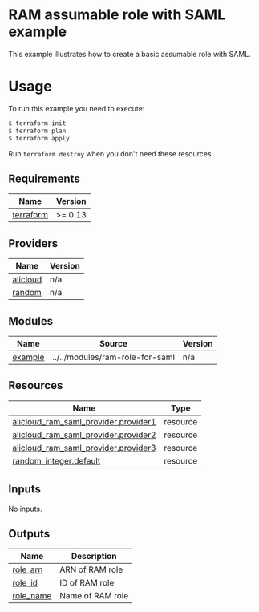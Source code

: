 # RAM assumable role with SAML example

This example illustrates how to create a basic assumable role with SAML.

# Usage

To run this example you need to execute:

```bash
$ terraform init
$ terraform plan
$ terraform apply
```

Run `terraform destroy` when you don't need these resources.

<!-- BEGIN_TF_DOCS -->
## Requirements

| Name | Version |
|------|---------|
| <a name="requirement_terraform"></a> [terraform](#requirement\_terraform) | >= 0.13 |

## Providers

| Name | Version |
|------|---------|
| <a name="provider_alicloud"></a> [alicloud](#provider\_alicloud) | n/a |
| <a name="provider_random"></a> [random](#provider\_random) | n/a |

## Modules

| Name | Source | Version |
|------|--------|---------|
| <a name="module_example"></a> [example](#module\_example) | ../../modules/ram-role-for-saml | n/a |

## Resources

| Name | Type |
|------|------|
| [alicloud_ram_saml_provider.provider1](https://registry.terraform.io/providers/hashicorp/alicloud/latest/docs/resources/ram_saml_provider) | resource |
| [alicloud_ram_saml_provider.provider2](https://registry.terraform.io/providers/hashicorp/alicloud/latest/docs/resources/ram_saml_provider) | resource |
| [alicloud_ram_saml_provider.provider3](https://registry.terraform.io/providers/hashicorp/alicloud/latest/docs/resources/ram_saml_provider) | resource |
| [random_integer.default](https://registry.terraform.io/providers/hashicorp/random/latest/docs/resources/integer) | resource |

## Inputs

No inputs.

## Outputs

| Name | Description |
|------|-------------|
| <a name="output_role_arn"></a> [role\_arn](#output\_role\_arn) | ARN of RAM role |
| <a name="output_role_id"></a> [role\_id](#output\_role\_id) | ID of RAM role |
| <a name="output_role_name"></a> [role\_name](#output\_role\_name) | Name of RAM role |
<!-- END_TF_DOCS -->